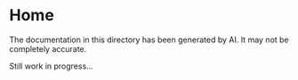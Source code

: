 # Home
The documentation in this directory has been generated by AI.
It may not be completely accurate.

Still work in progress...

